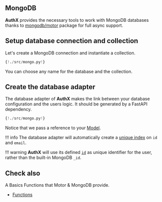 ## MongoDB

**AuthX** provides the necessary tools to work with MongoDB databases thanks to [mongodb/motor](https://github.com/mongodb/motor) package for full async support.

## Setup database connection and collection

Let's create a MongoDB connection and instantiate a collection.

```py hl_lines="5-8"
{!./src/mongo.py!}
```

You can choose any name for the database and the collection.

## Create the database adapter

The database adapter of **AuthX** makes the link between your database configuration and the users logic. It should be generated by a FastAPI dependency.

```py hl_lines="3 10"
{!./src/mongo.py!}
```

Notice that we pass a reference to your [Model](models.md).

!!! info
    The database adapter will automatically create a [unique index](https://docs.mongodb.com/manual/core/index-unique/) on `id` and `email`.

!!! warning
    **AuthX** will use its defined [`id`](models.md) as unique identifier for the user, rather than the built-in MongoDB `_id`.

## Check also

A Basics Functions that Motor & MongoDB provide.

* [Functions](functions.md)
